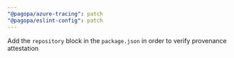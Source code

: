 ```yaml
---
"@pagopa/azure-tracing": patch
"@pagopa/eslint-config": patch
---
```


Add the `repository` block in the `package.json` in order to verify provenance attestation
